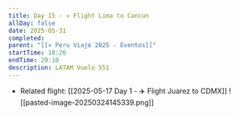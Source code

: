 ```yaml
---
title: Day 15 - ✈️ Flight Lima to Cancun
allDay: false
date: 2025-05-31
completed: 
parent: "[[✈️ Peru Viaje 2025 - Eventos]]"
startTime: 18:26
endTime: 20:10
description: LATAM Vuelo 551
---
```

* Related flight: [[2025-05-17 Day 1 - ✈️ Flight Juarez to CDMX]]
![[pasted-image-20250324145339.png]]